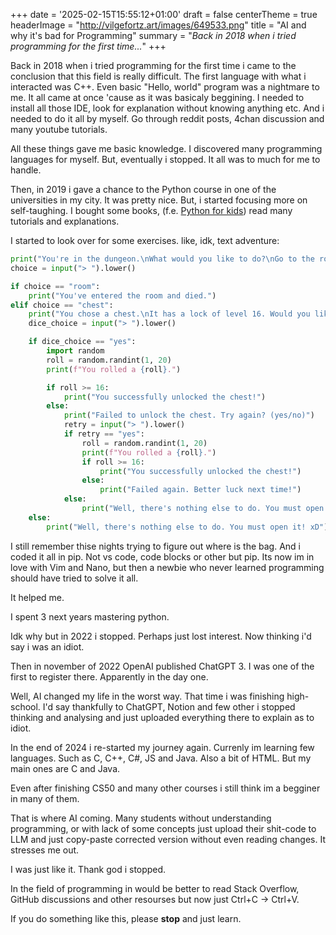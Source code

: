 +++
date = '2025-02-15T15:55:12+01:00'
draft = false
centerTheme = true
headerImage = "http://vilgefortz.art/images/649533.png"
title = "AI and why it's bad for Programming"
summary = "_Back in 2018 when i tried programming for the first time..._"
+++

Back in 2018 when i tried programming for the first time i came to the conclusion that this field is really difficult. The first language with what i interacted was C++. Even basic "Hello, world" program was a nightmare to me. It all came at once 'cause as it was basicaly beggining. I needed to install all those IDE, look for explanation without knowing anything etc. And i needed to do it all by myself. Go through reddit posts, 4chan discussion and many youtube tutorials. 

All these things gave me basic knowledge. I discovered many programming languages for myself. But, eventually i stopped. It all was to much for me to handle. 

Then, in 2019 i gave a chance to the Python course in one of the universities in my city. It was pretty nice. But, i started focusing more on self-taughing. I bought some books, (f.e. [Python for kids](https://www.goodreads.com/book/show/13221155-python-for-kids)) read many tutorials and explanations. 

I started to look over for some exercises. like, idk, text adventure: 

```python
print("You're in the dungeon.\nWhat would you like to do?\nGo to the room and kill a dragon or try to open a chest?")
choice = input("> ").lower()

if choice == "room":
    print("You've entered the room and died.")
elif choice == "chest":
    print("You chose a chest.\nIt has a lock of level 16. Would you like to throw a dice? (yes/no)")
    dice_choice = input("> ").lower()

    if dice_choice == "yes":
        import random
        roll = random.randint(1, 20)
        print(f"You rolled a {roll}.")

        if roll >= 16:
            print("You successfully unlocked the chest!")
        else:
            print("Failed to unlock the chest. Try again? (yes/no)")
            retry = input("> ").lower()
            if retry == "yes":
                roll = random.randint(1, 20)
                print(f"You rolled a {roll}.")
                if roll >= 16:
                    print("You successfully unlocked the chest!")
                else:
                    print("Failed again. Better luck next time!")
            else:
                print("Well, there's nothing else to do. You must open it! xD")
    else:
        print("Well, there's nothing else to do. You must open it! xD")"
```


I still remember thise nights trying to figure out where is the bag. And i coded it all in pip. Not vs code, code blocks or other but pip. Its now im in love with Vim and Nano, but then a newbie who never learned programming should have tried to solve it all.  

It helped me.

I spent 3 next years mastering python.

Idk why but in 2022 i stopped. Perhaps just lost interest. Now thinking i'd say i was an idiot.

Then in november of 2022 OpenAI published ChatGPT 3. I was one of the first to register there. Apparently in the day one. 

Well, AI changed my life in the worst way. That time i was finishing high-school. I'd say thankfully to ChatGPT, Notion and few other i stopped thinking and analysing and just uploaded everything there to explain as to idiot. 

In the end of 2024 i re-started my journey again. Currenly im learning few languages. Such as C, C++, C#, JS and Java. Also a bit of HTML. But my main ones are C and Java. 

Even after finishing CS50 and many other courses i still think im a begginer in many of them. 

That is where AI coming. Many students without understanding programming, or with lack of some concepts just upload their shit-code to LLM and just copy-paste corrected version without even reading changes. It stresses me out. 

I was just like it. Thank god i stopped.

In the field of programming in would be better to read Stack Overflow, GitHub discussions and other resourses but now just Ctrl+C -> Ctrl+V. 

If you do something like this, please **stop** and just learn.
